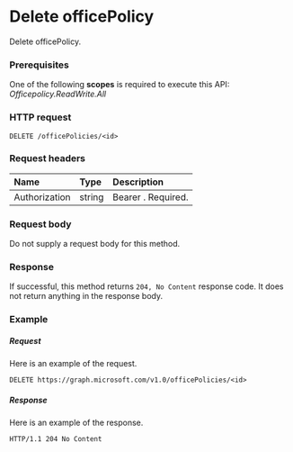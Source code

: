 # Delete officePolicy

Delete officePolicy.
### Prerequisites
One of the following **scopes** is required to execute this API: _Officepolicy.ReadWrite.All_
### HTTP request
<!-- { "blockType": "ignored" } -->
```http
DELETE /officePolicies/<id>
```
### Request headers
| Name       | Type | Description|
|:---------------|:--------|:----------|
| Authorization  | string  | Bearer <token>. Required. |

### Request body
Do not supply a request body for this method.


### Response
If successful, this method returns `204, No Content` response code. It does not return anything in the response body.

### Example
##### Request
Here is an example of the request.
<!-- {
  "blockType": "request",
  "name": "delete_officepolicy"
}-->
```http
DELETE https://graph.microsoft.com/v1.0/officePolicies/<id>
```
##### Response
Here is an example of the response. 
<!-- {
  "blockType": "response",
  "truncated": true
} -->
```http
HTTP/1.1 204 No Content
```

<!-- uuid: 8fcb5dbc-d5aa-4681-8e31-b001d5168d79
2015-10-25 14:57:30 UTC -->
<!-- {
  "type": "#page.annotation",
  "description": "Delete officepolicy",
  "keywords": "",
  "section": "documentation",
  "tocPath": ""
}-->

